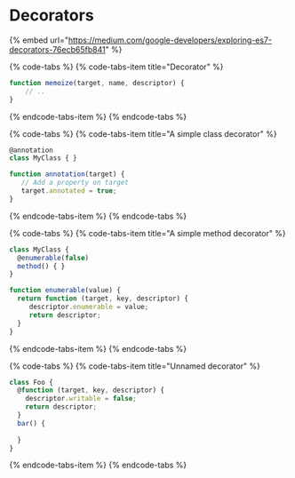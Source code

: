 # Decorators

{% embed url="https://medium.com/google-developers/exploring-es7-decorators-76ecb65fb841" %}

{% code-tabs %}
{% code-tabs-item title="Decorator" %}
```javascript
function memoize(target, name, descriptor) {
    // ..
}
```
{% endcode-tabs-item %}
{% endcode-tabs %}

{% code-tabs %}
{% code-tabs-item title="A simple class decorator" %}
```javascript
@annotation
class MyClass { }

function annotation(target) {
   // Add a property on target
   target.annotated = true;
}
```
{% endcode-tabs-item %}
{% endcode-tabs %}

{% code-tabs %}
{% code-tabs-item title="A simple method decorator" %}
```javascript
class MyClass {
  @enumerable(false)
  method() { }
}

function enumerable(value) {
  return function (target, key, descriptor) {
     descriptor.enumerable = value;
     return descriptor;
  }
}
```
{% endcode-tabs-item %}
{% endcode-tabs %}

{% code-tabs %}
{% code-tabs-item title="Unnamed decorator" %}
```javascript
class Foo {
  @function (target, key, descriptor) {   
    descriptor.writable = false; 
    return descriptor; 
  }
  bar() {
    
  }
}
```
{% endcode-tabs-item %}
{% endcode-tabs %}

